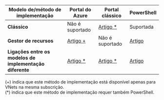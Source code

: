 | **Modelo de/método de implementação** | **Portal do Azure** | **Portal clássico** | **PowerShell** |
|---|---|---|---|
|**Clássico** | Não é suportado | [Artigo *](../articles/vpn-gateway/virtual-networks-configure-vnet-to-vnet-connection.md) | Suportada |
|**Gestor de recursos** | [Artigo +](../articles/vpn-gateway-howto-vnet-vnet-resource-manager-portal.md) |Não é suportado | [Artigo](../articles/vpn-gateway/vpn-gateway-vnet-vnet-rm-ps.md)|
|**Ligações entre os modelos de implementação diferente** | [Artigo *](../articles/vpn-gateway/vpn-gateway-connect-different-deployment-models-portal.md) | [Artigo *](../articles/vpn-gateway/vpn-gateway-connect-different-deployment-models-portal.md) |[Artigo](../articles/vpn-gateway/vpn-gateway-connect-different-deployment-models-powershell.md)|

(+) indica que este método de implementação está disponível apenas para VNets na mesma subscrição.<br>
(*) indica que este método de implementação requer também PowerShell.


